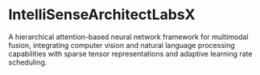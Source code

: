 # IntelliSenseArchitectLabsX
A hierarchical attention-based neural network framework for multimodal fusion, integrating computer vision and natural language processing capabilities with sparse tensor representations and adaptive learning rate scheduling.
